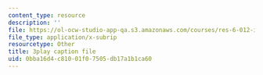 ```yaml
---
content_type: resource
description: ''
file: https://ol-ocw-studio-app-qa.s3.amazonaws.com/courses/res-6-012-introduction-to-probability-spring-2018/0bba16d4c81001f07505db17a1b1ca60_0xuRh3dz_Nc.srt
file_type: application/x-subrip
resourcetype: Other
title: 3play caption file
uid: 0bba16d4-c810-01f0-7505-db17a1b1ca60
---
```


